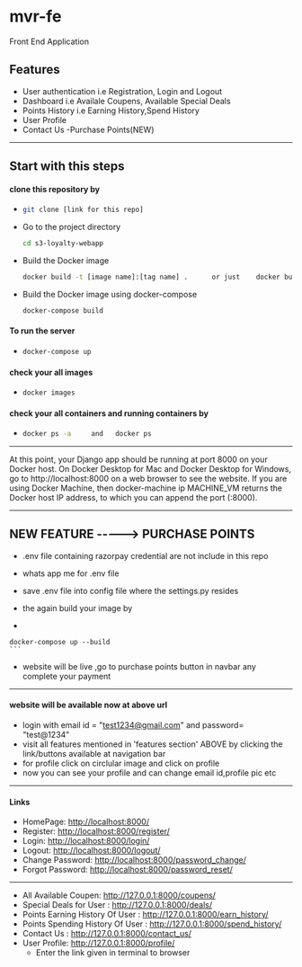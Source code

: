 # mvr-fe
Front End Application

## Features
- User authentication i.e Registration, Login and Logout
- Dashboard i.e Availale Coupens, Available Special Deals
- Points History i.e Earning History,Spend History
- User Profile 
- Contact Us
-Purchase Points(NEW)

- ----------------------------------------------------------------------------------------------
## Start with this steps

#### clone this repository by 
- ```bash
  git clone [link for this repo]
  ```
  
- Go to the project directory
  ```bash
  cd s3-loyalty-webapp
  ```
- Build the Docker image
  ```bash
  docker build -t [image name]:[tag name] .      or just    docker build .
  ```
- Build the Docker image using docker-compose
  ```bash
  docker-compose build
  ```
#### To run the server
-   ```bash
    docker-compose up
    ```
 #### check your all images
-   ```bash
    docker images
    ```
 #### check your all containers and running containers by
 
-   ```bash
    docker ps -a     and   docker ps
    ```
 
- --------------------------------------------------------------------------

At this point, your Django app should be running at port 8000 on your Docker host. On Docker Desktop for Mac and Docker Desktop for Windows, go to http://localhost:8000 on a web browser to see the website. If you are using Docker Machine, then docker-machine ip MACHINE_VM returns the Docker host IP address, to which you can append the port (<Docker-Host-IP>:8000).
- ---------------------------------------------------------------------------------------
  
 ## NEW FEATURE -----> PURCHASE POINTS
 
 - .env file containing razorpay credential are not include in this repo
 - whats app me for .env file 
 - save .env file into config file where the settings.py resides
 - the again build your image by
 
 -   ```bash
    docker-compose up --build
    ```
 - website will be live ,go to purchase points button in navbar any complete your payment

 
- ----------------------------------------------------------------------------------
#### website will be available now at above url
- login with email id = "test1234@gmail.com" and password= "test@1234"
- visit all features mentioned in 'features section' ABOVE by clicking the link/buttons available at navigation bar
- for profile click on circlular image and click on profile
- now you can see your profile and can change email id,profile pic etc
- --------------------------------------------------------------------------

#### Links
- HomePage: <http://localhost:8000/>
- Register: <http://localhost:8000/register/>
- Login: <http://localhost:8000/login/>
- Logout: <http://localhost:8000/logout/>
- Change Password: <http://localhost:8000/password_change/>
- Forgot Password: <http://localhost:8000/password_reset/>
- -----------------------------------------------------------
- All Available Coupen: <http://127.0.0.1:8000/coupens/>
- Special Deals for User : <http://127.0.0.1:8000/deals/>
- Points Earning History Of User : <http://127.0.0.1:8000/earn_history/>
- Points Spending History Of User : <http://127.0.0.1:8000/spend_history/>
- Contact Us : <http://127.0.0.1:8000/contact_us/>
- User Profile: <http://127.0.0.1:8000/profile/>
  - Enter the link given in terminal to browser
 
